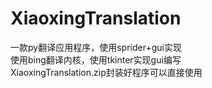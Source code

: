 # XiaoxingTranslation
一款py翻译应用程序，使用sprider+gui实现  
使用bing翻译内核，使用tkinter实现gui编写  
XiaoxingTranslation.zip封装好程序可以直接使用 
